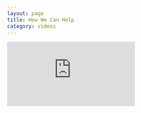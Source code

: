 ```yaml
---
layout: page
title: How We Can Help
category: videos
---
```


<div class="video-container">
<iframe allowtransparency="true" frameborder="0" scrolling="no" class="wistia_embed" name="wistia_embed" src="https://fast.wistia.com/embed/iframe/w5dd2qnpi7"></iframe>
</div>

